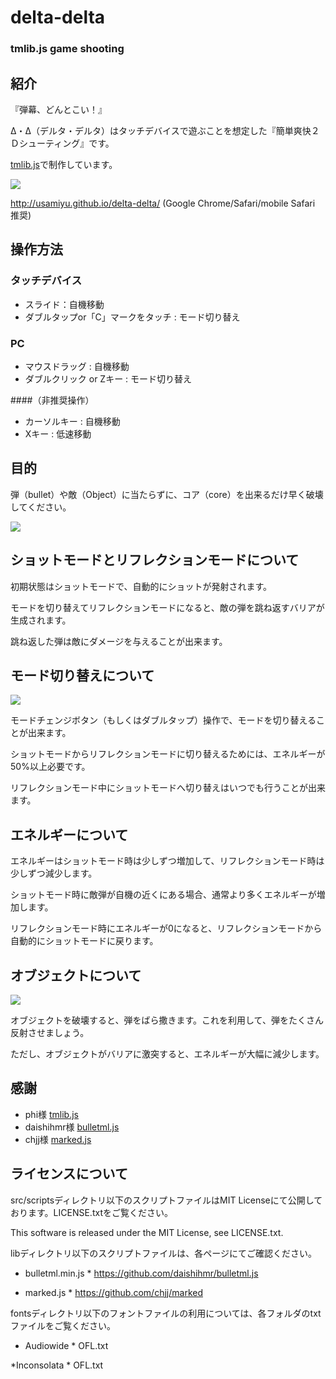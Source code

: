 # delta-delta
### tmlib.js game shooting


## 紹介

『弾幕、どんとこい！』

Δ・Δ（デルタ・デルタ）はタッチデバイスで遊ぶことを想定した『簡単爽快２Ｄシューティング』です。

[tmlib.js](https://github.com/phi-jp/tmlib.js)で制作しています。

<img src="./src/images/screenshot1.png" />

http://usamiyu.github.io/delta-delta/ (Google Chrome/Safari/mobile Safari 推奨)




## 操作方法

### タッチデバイス

* スライド：自機移動
* ダブルタップor「C」マークをタッチ : モード切り替え

### PC

* マウスドラッグ : 自機移動
* ダブルクリック or Zキー : モード切り替え

####（非推奨操作）
* カーソルキー : 自機移動
* Xキー : 低速移動




## 目的

   弾（bullet）や敵（Object）に当たらずに、コア（core）を出来るだけ早く破壊してください。


<img src="./src/images/screenshot2.png" />




## ショットモードとリフレクションモードについて

   初期状態はショットモードで、自動的にショットが発射されます。

   モードを切り替えてリフレクションモードになると、敵の弾を跳ね返すバリアが生成されます。

   跳ね返した弾は敵にダメージを与えることが出来ます。




## モード切り替えについて


<img src="./src/images/screenshot3.png" />


   モードチェンジボタン（もしくはダブルタップ）操作で、モードを切り替えることが出来ます。

   ショットモードからリフレクションモードに切り替えるためには、エネルギーが50%以上必要です。

   リフレクションモード中にショットモードへ切り替えはいつでも行うことが出来ます。




## エネルギーについて


   エネルギーはショットモード時は少しずつ増加して、リフレクションモード時は少しずつ減少します。

   ショットモード時に敵弾が自機の近くにある場合、通常より多くエネルギーが増加します。

   リフレクションモード時にエネルギーが0になると、リフレクションモードから自動的にショットモードに戻ります。




## オブジェクトについて


<img src="./src/images/screenshot4.png" />


   オブジェクトを破壊すると、弾をばら撒きます。これを利用して、弾をたくさん反射させましょう。

   ただし、オブジェクトがバリアに激突すると、エネルギーが大幅に減少します。




## 感謝

   * phi様          [tmlib.js](https://github.com/phi-jp/tmlib.js)
   * daishihmr様    [bulletml.js](https://github.com/daishihmr/bulletml.js)
   * chjj様         [marked.js](https://github.com/chjj/marked)




## ライセンスについて


src/scriptsディレクトリ以下のスクリプトファイルはMIT Licenseにて公開しております。LICENSE.txtをご覧ください。

This software is released under the MIT License, see LICENSE.txt.


libディレクトリ以下のスクリプトファイルは、各ページにてご確認ください。

   * bulletml.min.js
    * https://github.com/daishihmr/bulletml.js

   * marked.js
    * https://github.com/chjj/marked


fontsディレクトリ以下のフォントファイルの利用については、各フォルダのtxtファイルをご覧ください。

   * Audiowide
    * OFL.txt

   *Inconsolata
    * OFL.txt
